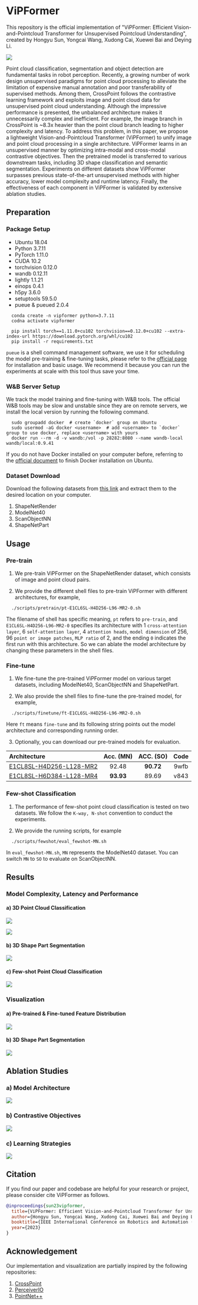 # ViPFormer
This repository is the official implementation of "ViPFormer: Efficient Vision-and-Pointcloud Transformer for Unsupervised Pointcloud Understanding",
created by Hongyu Sun, Yongcai Wang, Xudong Cai, Xuewei Bai and Deying Li. 

![](assets/architecture.png)

Point cloud classification, segmentation and object detection are fundamental tasks in robot perception. 
Recently, a growing number of work design unsupervised paradigms for point cloud processing to alleviate the limitation of 
expensive manual annotation and poor transferability of supervised methods. 
Among them, CrossPoint follows the contrastive learning framework and exploits 
image and point cloud data for unsupervised point cloud understanding. Although the impressive performance is presented, 
the unbalanced architecture makes it unnecessarily complex and inefficient. 
For example, the image branch in CrossPoint is ~8.3x heavier than the point cloud branch leading to higher 
complexity and latency. To address this problem, in this paper, we propose a lightweight Vision-and-Pointcloud Transformer (ViPFormer) 
to unify image and point cloud processing in a single architecture. ViPFormer learns in an unsupervised manner by optimizing 
intra-modal and cross-modal contrastive objectives. Then the pretrained model is transferred to 
various downstream tasks, including 3D shape classification and semantic segmentation. 
Experiments on different datasets show ViPFormer surpasses previous state-of-the-art unsupervised methods with higher accuracy, 
lower model complexity and runtime latency. Finally, the effectiveness of each component in ViPFormer is validated by
extensive ablation studies.

## Preparation
### Package Setup
* Ubuntu 18.04
* Python 3.7.11
* PyTorch 1.11.0
* CUDA 10.2
* torchvision 0.12.0
* wandb 0.12.11
* lightly 1.1.21
* einops 0.4.1
* h5py 3.6.0
* setuptools 59.5.0
* pueue & pueued 2.0.4

```shell
  conda create -n vipformer python=3.7.11
  codna activate vipformer

  pip install torch==1.11.0+cu102 torchvision==0.12.0+cu102 --extra-index-url https://download.pytorch.org/whl/cu102
  pip install -r requirements.txt
```

`pueue` is a shell command management software, we use it for scheduling the model pre-training & fine-tuning tasks, please refer to the [official page](https://github.com/Nukesor/pueue) for installation and basic usage. 
We recommend it because you can run the experiments at scale with this tool thus save your time. 

### W&B Server Setup
We track the model training and fine-tuning with W&B tools. The official W&B tools may be slow and unstable since 
they are on remote servers, we install the local version by running the following command. 

```shell
  sudo groupadd docker  # create `docker` group on Ubuntu
  sudo usermod -aG docker <username>  # add <username> to `docker` group to use docker, replace <username> with yours
  docker run --rm -d -v wandb:/vol -p 28282:8080 --name wandb-local wandb/local:0.9.41
```

If you do not have Docker installed on your computer before, referring to the [official document](https://docs.docker.com/engine/install/ubuntu/) to finish Docker installation on Ubuntu.

### Dataset Download
Download the following datasets from [this link](https://drive.google.com/drive/folders/1dAH9R3XDV0z69Bz6lBaftmJJyuckbPmR) and extract them to the desired location on your computer. 
1. ShapeNetRender
2. ModelNet40
3. ScanObjectNN
4. ShapeNetPart

## Usage
### Pre-train 
1. We pre-train ViPFormer on the ShapeNetRender dataset, which consists of image and point cloud pairs.

2. We provide the different shell files to pre-train ViPFormer with different architectures, for 
example, 

```shell
  ./scripts/pretrain/pt-E1CL6SL-H4D256-L96-MR2-0.sh
```
The filename of shell has specific meaning, `pt` refers to `pre-train`, and `E1CL6SL-H4D256-L96-MR2-0` specifies its architecture with 1 `cross-attention layer`, 6 `self-attention layer`, 4 `attention heads`, `model dimension` of 256, 96 `point or image patches`, `MLP ratio` of 2, and the ending `0` indicates the first run with this architecture. So we can ablate the model architecture by changing these parameters in the shell files. 


### Fine-tune 
1. We fine-tune the pre-trained ViPFormer model on various target datasets, including 
ModelNet40, ScanObjectNN and ShapeNetPart. 

2. We also provide the shell files to fine-tune the pre-trained model, for example, 

```
  ./scripts/finetune/ft-E1CL6SL-H4D256-L96-MR2-0.sh
```
Here `ft` means `fine-tune` and its following string points out the model architecture and corresponding running order.

3. Optionally, you can download our pre-trained models for evaluation.

| Architecture      | Acc. (MN) | ACC. (SO) | Code |
| :----------- | :-----------: | :-----------: | :-----------: |
| [E1CL8SL-H4D256-L128-MR2]( https://pan.baidu.com/s/1669S-tUXOgtdBwMOdoNhcQ?pwd=9wfb) | 92.48 | **90.72** | 9wfb |
| [E1CL8SL-H6D384-L128-MR4](https://pan.baidu.com/s/1zcsOpd2m5MHVr7AicLj9Ug?pwd=v843) | **93.93** | 89.69 | v843 |

### Few-shot Classification
1. The performance of few-shot point cloud classification is tested on two datasets. We follow the `K-way, N-shot` convention to conduct the experiments.

2. We provide the running scripts, for example

```
  ./scripts/fewshot/eval_fewshot-MN.sh
```

In `eval_fewshot-MN.sh`, `MN` represents the ModelNet40 dataset. You can switch `MN` to `SO` to evaluate on ScanObjectNN.

## Results
### Model Complexity, Latency and Performance
#### a) 3D Point Cloud Classification
![](assets/tab1.png)

![](assets/tab2.png)

#### b) 3D Shape Part Segmentation
![](assets/tab3.png)

#### c) Few-shot Point Cloud Classification
![](assets/tab4.png)

### Visualization
#### a) Pre-trained & Fine-tuned Feature Distribution
![](assets/feature_distribution.png)

#### b) 3D Shape Part Segmentation
![](assets/partseg.png)

## Ablation Studies
### a) Model Architecture
![](assets/tab5.png)

### b) Contrastive Objectives
![](assets/tab6.png)

### c) Learning Strategies
![](assets/tab7.png)

## Citation
If you find our paper and codebase are helpful for your research or project, please consider cite ViPFormer as follows.
```bibtex
@inproceedings{sun23vipformer,
  title={ViPFormer: Efficient Vision-and-Pointcloud Transformer for Unsupervised Pointcloud Understanding},
  author={Hongyu Sun, Yongcai Wang, Xudong Cai, Xuewei Bai and Deying Li},
  booktitle={IEEE International Conference on Robotics and Automation (ICRA)},
  year={2023}
}
```

## Acknowledgement
Our implementation and visualization are partially inspired by the following repositories:  
1. [CrossPoint](https://github.com/MohamedAfham/CrossPoint)
2. [PerceiverIO](https://github.com/krasserm/perceiver-io)
3. [PointNet++](https://github.com/yanx27/Pointnet_Pointnet2_pytorch)
